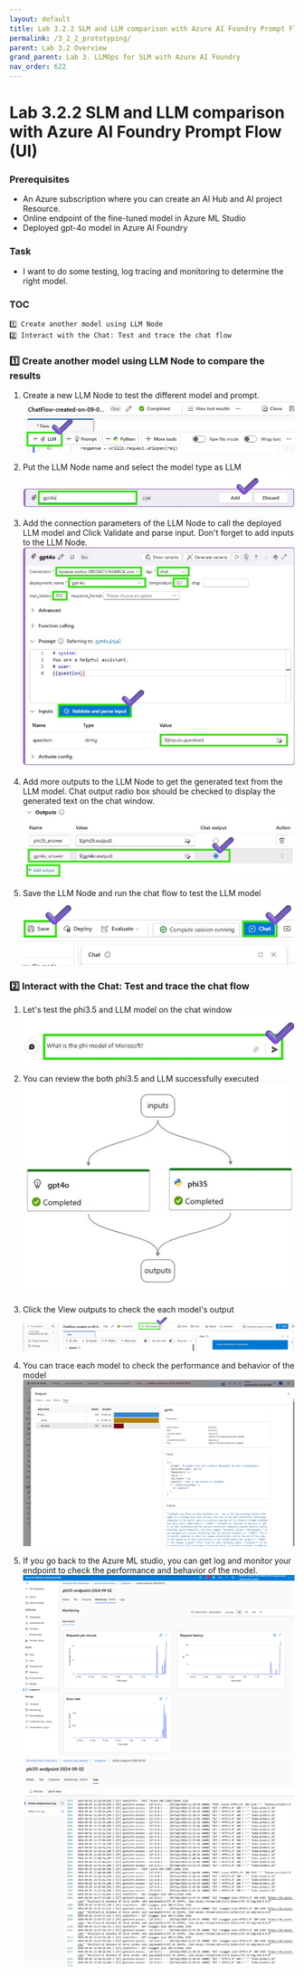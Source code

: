 ```yaml
---
layout: default
title: Lab 3.2.2 SLM and LLM comparison with Azure AI Foundry Prompt Flow (UI)
permalink: /3_2_2_prototyping/
parent: Lab 3.2 Overview
grand_parent: Lab 3. LLMOps for SLM with Azure AI Foundry
nav_order: 622
---
```


# Lab 3.2.2 SLM and LLM comparison with Azure AI Foundry Prompt Flow (UI)

### Prerequisites

- An Azure subscription where you can create an AI Hub and AI project Resource.
- Online endpoint of the fine-tuned model in Azure ML Studio
- Deployed gpt-4o model in Azure AI Foundry 


### Task

- I want to do some testing, log tracing and monitoring to determine the right model. 

### TOC
    1️⃣ Create another model using LLM Node 
    2️⃣ Interact with the Chat: Test and trace the chat flow

### 1️⃣ Create another model using LLM Node to compare the results
1. Create a new LLM Node to test the different model and prompt.
![create a new LLM Node](images/add_llm.jpg)

2. Put the LLM Node name and select the model type as LLM
![put the LLM Node name](images/add_node_name.jpg)

3. Add the connection parameters of the LLM Node to call the deployed LLM model and Click Validate and parse input. Don't forget to add inputs to the LLM Node.
![add the connection parameters](images/add_gpt4o_node.jpg)

4. Add more outputs to the LLM Node to get the generated text from the LLM model. Chat output radio box should be checked to display the generated text on the chat window.
![add the connection parameters](images/add_more_output.jpg)

5. Save the LLM Node and run the chat flow to test the LLM model
![save the LLM Node](images/save_open_chat_window.jpg)


### 2️⃣ Interact with the Chat: Test and trace the chat flow
1. Let's test the phi3.5 and LLM model on the chat window
![test the phi3.5 and LLM model](images/ask_about_phi.jpg)

2. You can review the both phi3.5 and LLM successfully executed  
![save the LLM Node](images/final_dag_graph.jpg)

3. Click the View outputs to check the each model's output
![click view output](images/click_view_output.jpg)


4. You can trace each model to check the performance and behavior of the model
![trace each model](images/two_model_comparison.png)

5. If you go back to the Azure ML studio, you can get log and monitor your endpoint to check the performance and behavior of the model.
![monitor endpoint](images/monitor_endpoint_metrics.png)
![endpoint log](images/endpoint_log.png)

